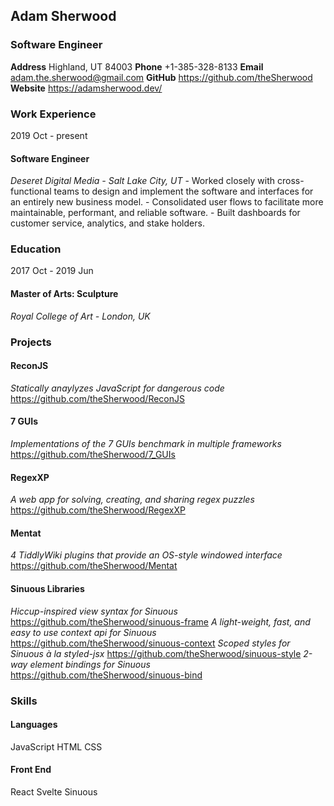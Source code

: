 <div class="page">
  <section class="heading">
    <div class="heading-columns p-30 ph-50">
      <div class="heading-col-1">
        <h2>Adam Sherwood</h2>
        <h3 class="job-title">Software Engineer</h3>
      </div>
      <div class="heading-col-2">
        <div class="indent">     
          <span class="block">
            <strong class="property">Address</strong>
            Highland, UT 84003
          </span>
          <span class="block">
            <strong class="property">Phone</strong>
            +1-385-328-8133
          </span>
          <span class="block">
            <strong class="property">Email</strong>
            <a href="mailto:adam.the.sherwood@gmail.com">adam.the.sherwood@gmail.com</a>
          </span>
          <span class="block">
            <strong class="property">GitHub</strong>
            <a href="https://github.com/theSherwood">https://github.com/theSherwood</a>
          </span>
          <span class="block">
            <strong class="property">Website</strong>
            <a href="https://adamsherwood.dev/">https://adamsherwood.dev/</a>
          </span>
        </div>
      </div>
    </div>
  </section>
  <main class="ph-50">
    <section class="columns">
      <section class="col-1">
        <h3>Work Experience</h3>
        <div class="flex indent work-experience">
          <div class="date">
            2019 Oct - present
          </div>
          <div class="content">
            <h4>Software Engineer</h4>
            <em>Deseret Digital Media - Salt Lake City, UT</em>
            <span class="block">
              - Worked closely with cross-functional teams to design and implement the software and interfaces for an entirely new business model.
            </span>
            <span class="block">
              - Consolidated user flows to facilitate more maintainable, performant, and reliable software.
            </span>
            <span class="block">
              - Built dashboards for customer service, analytics, and stake holders.
            </span>
          </div>
        </div>
        <h3>Education</h3>
        <div class="flex indent education">
          <div class="date">
            2017 Oct - 2019 Jun
          </div>
          <div class="content">
            <h4>Master of Arts: Sculpture</h4>
            <em>Royal College of Art - London, UK</em>
          </div>
        </div>
        <h3>Projects</h3>
        <div class="indent projects">
          <h4>ReconJS</h4>
          <div class="indent">
            <em>Statically anaylyzes JavaScript for dangerous code</em>
            <a class="block" href="https://github.com/theSherwood/ReconJS">https://github.com/theSherwood/ReconJS</a>
          </div>
          <h4>7 GUIs</h4>
          <div class="indent">
            <em>Implementations of the 7 GUIs benchmark in multiple frameworks</em>
            <a class="block" href="https://github.com/theSherwood/7_GUIs">https://github.com/theSherwood/7_GUIs</a>
          </div>
          <h4>RegexXP</h4>
          <div class="indent">
            <em>A web app for solving, creating, and sharing regex puzzles</em>
            <a class="block" href="https://github.com/theSherwood/RegexXP">https://github.com/theSherwood/RegexXP</a>
          </div>
          <h4>Mentat</h4>
          <div class="indent">
            <em>4 TiddlyWiki plugins that provide an OS-style windowed interface</em>
            <a class="block" href="https://github.com/theSherwood/Mentat">https://github.com/theSherwood/Mentat</a>
          </div>
          <h4>Sinuous Libraries</h4>
          <div class="indent">
            <em>Hiccup-inspired view syntax for Sinuous</em>
            <a class="block indent" href="https://github.com/theSherwood/sinuous-frame">https://github.com/theSherwood/sinuous-frame</a>
            <em>A light-weight, fast, and easy to use context api for Sinuous</em>
            <a class="block indent" href="https://github.com/theSherwood/sinuous-context">https://github.com/theSherwood/sinuous-context</a>
            <em>Scoped styles for Sinuous à la styled-jsx</em>
            <a class="block indent" href="https://github.com/theSherwood/sinuous-style">https://github.com/theSherwood/sinuous-style</a>
            <em>2-way element bindings for Sinuous</em>
            <a class="block indent" href="https://github.com/theSherwood/sinuous-bind">https://github.com/theSherwood/sinuous-bind</a>
          </div>
        </div>
      </section>
      <section class="col-2 pl-30">
        <h3>Skills</h3>
        <div class="indent skills">
          <h4>Languages</h4>
          <div class="indent">
            <span class="block">JavaScript<span>
            <span class="block">HTML<span>
            <span class="block">CSS<span>
          </div>
          <h4>Front End</h4>
          <div class="indent">
            <span class="block">React<span>
            <span class="block">Svelte<span>
            <span class="block">Sinuous<span>
          </div>
        </div>
      </section>
    </section>
  </main>
</div>
